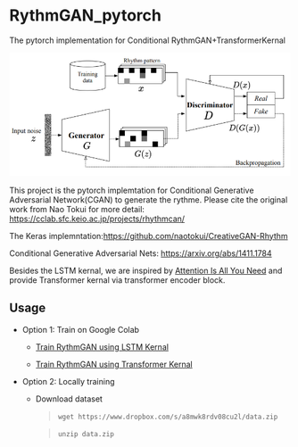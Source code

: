 # RythmGAN_pytorch
The pytorch implementation for Conditional RythmGAN+TransformerKernal

![alt text](https://github.com/MCLYang/RhythmGAN_pytorch/blob/master/img/Screenshot%20from%202021-02-08%2002-33-00.png)

This project is the pytorch implemtation for Conditional Generative Adversarial Network(CGAN) to generate the rythme. Please cite the original work from Nao Tokui for more detail: https://cclab.sfc.keio.ac.jp/projects/rhythmcan/

The Keras implemntation:https://github.com/naotokui/CreativeGAN-Rhythm

Conditional Generative Adversarial Nets: https://arxiv.org/abs/1411.1784

Besides the LSTM kernal, we are inspired by [Attention Is All You Need](https://arxiv.org/abs/1706.03762) and provide Transformer kernal via transformer encoder block.

## Usage
- Option 1: Train on Google Colab
  - [Train RythmGAN using LSTM Kernal](https://colab.research.google.com/drive/1JOVz0n1jz-rSIkEDnCEm7omqATAwpuk5?usp=sharing)

  - [Train RythmGAN using Transformer Kernal](https://colab.research.google.com/drive/1eFnYKpJ1xzMnQGPLNoqRTTmayVnS0oWs?usp=sharing)

- Option 2: Locally training

  - Download dataset
    > `wget https://www.dropbox.com/s/a8mwk8rdv08cu2l/data.zip`
    
    > `unzip data.zip`
  
